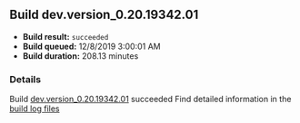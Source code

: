 ## Build dev.version_0.20.19342.01
- **Build result:** `succeeded`
- **Build queued:** 12/8/2019 3:00:01 AM
- **Build duration:** 208.13 minutes
### Details
Build [dev.version_0.20.19342.01](https://winappstudio.visualstudio.com/web/build.aspx?pcguid=a4ef43be-68ce-4195-a619-079b4d9834c2&builduri=vstfs%3a%2f%2f%2fBuild%2fBuild%2f32224) succeeded
Find detailed information in the [build log files]()
